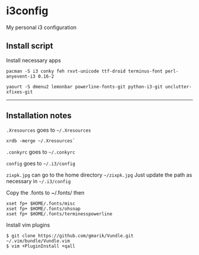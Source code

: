 # i3config
My personal i3 configuration

## Install script

Install necessary apps

```
pacman -S i3 conky feh rxvt-unicode ttf-droid terminus-font perl-anyevent-i3 0.16-2 
```

```
yaourt -S dmenu2 lemonbar powerline-fonts-git python-i3-git unclutter-xfixes-git
```

---


## Installation notes

`.Xresources` goes to `~/.Xresources`
```
xrdb -merge ~/.Xresources`
```

`.conkyrc` goes to `~/.conkyrc`

`config` goes to `~/.i3/config`

`zixpk.jpg` can go to the home directory `~/zixpk.jpg`
Just update the path as necessary in `~/.i3/config`


Copy the .fonts to ~/.fonts/
then 
```
xset fp+ $HOME/.fonts/misc
xset fp+ $HOME/.fonts/ohsnap
xset fp+ $HOME/.fonts/terminesspowerline
```

Install vim plugins
```
$ git clone https://github.com/gmarik/Vundle.git ~/.vim/bundle/Vundle.vim
$ vim +PluginInstall +qall
```

